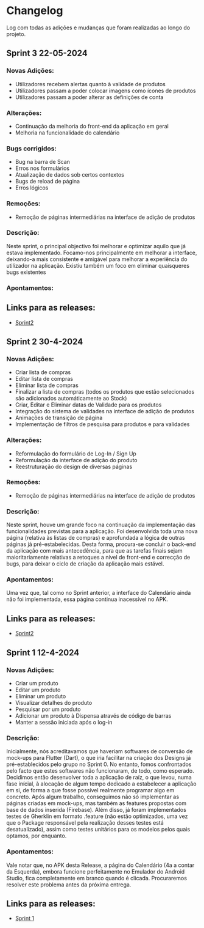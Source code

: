 # Changelog

Log com todas as adições e mudanças que foram realizadas ao longo do projeto.

## Sprint 3 22-05-2024

### Novas Adições:

- Utilizadores recebem alertas quanto à validade de produtos
- Utilizadores passam a poder colocar imagens como ícones de produtos
- Utilizadores passam a poder alterar as definições de conta

### Alterações:

- Continuação da melhoria do front-end da aplicação em geral
- Melhoria na funcionalidade do calendário

### Bugs corrigidos:

- Bug na barra de Scan
- Erros nos formulários
- Atualização de dados sob certos contextos
- Bugs de reload de página
- Erros lógicos

### Remoções:

- Remoção de páginas intermediárias na interface de adição de produtos


### Descrição:

Neste sprint, o principal objectivo foi melhorar e optimizar aquilo que já estava implementado. Focamo-nos principalmente em melhorar a interface, deixando-a mais consistente e amigável para melhorar a experiência do utilizador na aplicação. Existiu também um foco em eliminar quaisqueres bugs existentes


### Apontamentos:



## Links para as releases:

- <a href="https://github.com/FEUP-LEIC-ES-2023-24/2LEIC14T3/releases/tag/Sprint_2">Sprint2</a>



## Sprint 2 30-4-2024

### Novas Adições:

- Criar lista de compras
- Editar lista de compras
- Eliminar lista de compras
- Finalizar a lista de compras (todos os produtos que estão selecionados são adicionados automáticamente ao Stock)
- Criar, Editar e Eliminar datas de Validade para os produtos
- Integração do sistema de validades na interface de adição de produtos
- Animações de transição de página
- Implementação de filtros de pesquisa para produtos e para validades

### Alterações:

- Reformulação do formulário de Log-In / Sign Up
- Reformulação da interface de adição do produto
- Reestruturação do design de diversas páginas

### Remoções:

- Remoção de páginas intermediárias na interface de adição de produtos


### Descrição:

Neste sprint, houve um grande foco na continuação da implementação das funcionalidades previstas para a aplicação. Foi desenvolvida toda uma nova página (relativa às listas de compras) e aprofundada a lógica de outras páginas já pré-estabelecidas. Desta forma, procura-se concluir o back-end da aplicação com mais antecedência, para que as tarefas finais sejam maioritariamente relativas a retoques a nível de front-end e correcção de bugs, para deixar o ciclo de criação da aplicação mais estável.


### Apontamentos:

Uma vez que, tal como no Sprint anterior, a interface do Calendário ainda não foi implementada, essa página continua inacessível no APK.


## Links para as releases:

- <a href="https://github.com/FEUP-LEIC-ES-2023-24/2LEIC14T3/releases/tag/Sprint_2">Sprint2</a>





## Sprint 1 12-4-2024

### Novas Adições:

- Criar um produto 
- Editar um produto
- Eliminar um produto
- Visualizar detalhes do produto
- Pesquisar por um produto
- Adicionar um produto à Dispensa através de código de barras
- Manter a sessão iniciada após o log-in

### Descrição:


Inicialmente, nós acreditavamos que haveriam softwares de conversão de mock-ups para Flutter (Dart), o que iria facilitar na criação dos Designs já pré-establecidos pelo grupo no Sprint 0. 
No entanto, fomos confrontados pelo facto que estes softwares não funcionaram, de todo, como esperado. 
Decidimos então desenvolver toda a aplicação de raíz, o que levou, numa fase inícial, à alocação de algum tempo dedicado a estabelecer a aplicação em si, de forma a que fosse possível realmente programar algo em concreto. 
Após algum trabalho, conseguimos não só implementar as páginas criadas em mock-ups, mas também as features propostas com base de dados inserida (Firebase). 
Além disso, já foram implementados testes de Gherklin em formato .feature (não estão optimizados, uma vez que o Package responsável pela realização desses testes está desatualizado), assim como testes unitários para os modelos pelos quais optamos, por enquanto.

### Apontamentos:

Vale notar que, no APK desta Release, a página do Calendário (4a a contar da Esquerda), embora funcione perfeitamente no Emulador do Android Studio, fica completamente em branco quando é clicada. 
Procuraremos resolver este problema antes da próxima entrega.

## Links para as releases:

- <a href="https://github.com/FEUP-LEIC-ES-2023-24/2LEIC14T3/releases/tag/Sprint_1">Sprint 1</a>
